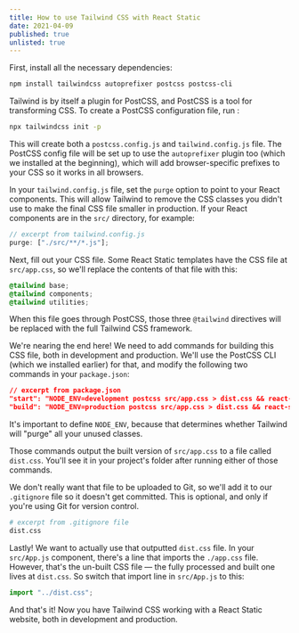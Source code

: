 ```yaml
---
title: How to use Tailwind CSS with React Static
date: 2021-04-09
published: true
unlisted: true
---
```


First, install all the necessary dependencies:

```bash
npm install tailwindcss autoprefixer postcss postcss-cli
```

Tailwind is by itself a plugin for PostCSS, and PostCSS is a tool for transforming CSS. To create a PostCSS configuration file, run :

```bash
npx tailwindcss init -p
```

This will create both a `postcss.config.js` and `tailwind.config.js` file. The PostCSS config file will be set up to use the `autoprefixer` plugin too (which we installed at the beginning), which will add browser-specific prefixes to your CSS so it works in all browsers.

In your `tailwind.config.js` file, set the `purge` option to point to your React components. This will allow Tailwind to remove the CSS classes you didn't use to make the final CSS file smaller in production. If your React components are in the `src/` directory, for example:

```jsx
// excerpt from tailwind.config.js
purge: ["./src/**/*.js"];
```

Next, fill out your CSS file. Some React Static templates have the CSS file at `src/app.css`, so we'll replace the contents of that file with this:

```css
@tailwind base;
@tailwind components;
@tailwind utilities;
```

When this file goes through PostCSS, those three `@tailwind` directives will be replaced with the full Tailwind CSS framework.

We're nearing the end here! We need to add commands for building this CSS file, both in development and production. We'll use the PostCSS CLI (which we installed earlier) for that, and modify the following two commands in your `package.json`:

```json
// excerpt from package.json
"start": "NODE_ENV=development postcss src/app.css > dist.css && react-static start",
"build": "NODE_ENV=production postcss src/app.css > dist.css && react-static build"
```

It's important to define `NODE_ENV`, because that determines whether Tailwind will "purge" all your unused classes.

Those commands output the built version of `src/app.css` to a file called `dist.css`. You'll see it in your project's folder after running either of those commands.

We don't really want that file to be uploaded to Git, so we'll add it to our `.gitignore` file so it doesn't get committed. This is optional, and only if you're using Git for version control.

```bash
# excerpt from .gitignore file
dist.css
```

Lastly! We want to actually use that outputted `dist.css` file. In your `src/App.js` component, there's a line that imports the `./app.css` file. However, that's the un-built CSS file — the fully processed and built one lives at `dist.css`. So switch that import line in `src/App.js` to this:

```jsx
import "../dist.css";
```

And that's it! Now you have Tailwind CSS working with a React Static website, both in development and production.
